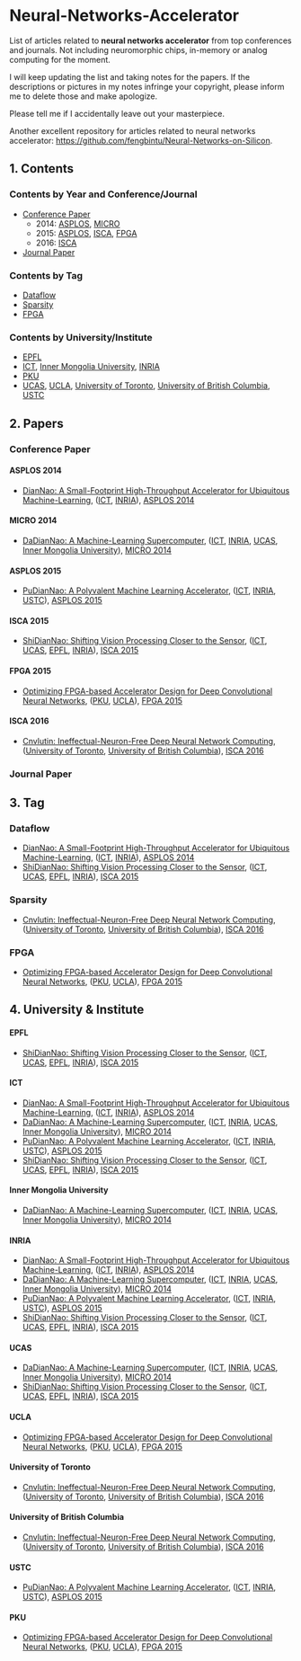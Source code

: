 # Neural-Networks-Accelerator
List of articles related to **neural networks accelerator** from top conferences and journals. Not including neuromorphic chips, in-memory or analog computing for the moment.

I will keep updating the list and taking notes for the papers. If the descriptions or pictures in my notes infringe your copyright, please inform me to delete those and make apologize.

Please tell me if I accidentally leave out your masterpiece.

Another excellent repository for articles related to neural networks accelerator: https://github.com/fengbintu/Neural-Networks-on-Silicon.

## 1. Contents

### Contents by Year and Conference/Journal

- [Conference Paper](#conference-paper)
    - 2014: [ASPLOS](#asplos-2014), [MICRO](#micro-2014)
    - 2015: [ASPLOS](#asplos-2015), [ISCA](#isca-2015), [FPGA](#fpga-2015)
    - 2016: [ISCA](#isca-2016)
- [Journal Paper](journal-paper)

### Contents by Tag

- [Dataflow](#dataflow)
- [Sparsity](#sparsity)
- [FPGA](#fpga)

### Contents by University/Institute

- [EPFL](#epfl)
- [ICT](#ict), [Inner Mongolia University](#inner-mongolia-university), [INRIA](#inria)
- [PKU](#pku)
- [UCAS](#ucas), [UCLA](#ucla), [University of Toronto](#university-of-toronto), [University of British Columbia](#university-of-british-columbia), [USTC](#ustc)

## 2. Papers

### Conference Paper

#### ASPLOS 2014
- [DianNao: A Small-Footprint High-Throughput Accelerator for Ubiquitous Machine-Learning](/2014/ASPLOS/DianNao-A-Small-Footprint-High-Throughput-Accelerator/note.md), ([ICT](#ict), [INRIA](#inria)), [ASPLOS 2014](#asplos-2014)

#### MICRO 2014
- [DaDianNao: A Machine-Learning Supercomputer](/2014/MICRO/DaDianNao-A-Machine-Learning-Supercomputer/note.md), ([ICT](#ict), [INRIA](#inria), [UCAS](#ucas), [Inner Mongolia University](#inner-mongolia-university)), [MICRO 2014](#micro-2014)

#### ASPLOS 2015
- [PuDianNao: A Polyvalent Machine Learning Accelerator](/2015/ASPLOS/PuDianNao-A-Polyvalent-Machine-Learning-Accelerator/note.md), ([ICT](#ict), [INRIA](#inria), [USTC](#ustc)), [ASPLOS 2015](#asplos-2015)

#### ISCA 2015
- [ShiDianNao: Shifting Vision Processing Closer to the Sensor](/2015/FPGA/ShiDianNao-Shifting-Vision-Processing-Closer-to-the-Sensor/note.md), ([ICT](#ict), [UCAS](#ucas), [EPFL](#epfl), [INRIA](#inria)), [ISCA 2015](#isca-2015)

#### FPGA 2015
- [Optimizing FPGA-based Accelerator Design for Deep Convolutional Neural Networks](/2015/FPGA/Optimizing-FPGA-based-Accelerator-Design-for-Deep-Convolutional-Neural-Networks/note.md), ([PKU](#pku), [UCLA](#ucla)), [FPGA 2015](#fpga-2015)

#### ISCA 2016
- [Cnvlutin: Ineffectual-Neuron-Free Deep Neural Network Computing](/2016/ISCA/Cnvlutin-Ineffectual-Neuron-Free-Deep-Neural-Network-Computing/note.md), ([University of Toronto](#university-of-toronto), [University of British Columbia](#university-of-british-columbia)), [ISCA 2016](#isca-2016)

### Journal Paper

## 3. Tag

### Dataflow

- [DianNao: A Small-Footprint High-Throughput Accelerator for Ubiquitous Machine-Learning](/2014/ASPLOS/DianNao-A-Small-Footprint-High-Throughput-Accelerator/note.md), ([ICT](#ict), [INRIA](#inria)), [ASPLOS 2014](#asplos-2014)
- [ShiDianNao: Shifting Vision Processing Closer to the Sensor](/2015/FPGA/ShiDianNao-Shifting-Vision-Processing-Closer-to-the-Sensor/note.md), ([ICT](#ict), [UCAS](#ucas), [EPFL](#epfl), [INRIA](#inria)), [ISCA 2015](#isca-2015)

### Sparsity
- [Cnvlutin: Ineffectual-Neuron-Free Deep Neural Network Computing](/2016/ISCA/Cnvlutin-Ineffectual-Neuron-Free-Deep-Neural-Network-Computing/note.md), ([University of Toronto](#university-of-toronto), [University of British Columbia](#university-of-british-columbia)), [ISCA 2016](#isca-2016)

### FPGA

- [Optimizing FPGA-based Accelerator Design for Deep Convolutional Neural Networks](/2015/FPGA/Optimizing-FPGA-based-Accelerator-Design-for-Deep-Convolutional-Neural-Networks/note.md), ([PKU](#pku), [UCLA](#ucla)), [FPGA 2015](#fpga-2015)

## 4. University & Institute

#### EPFL
- [ShiDianNao: Shifting Vision Processing Closer to the Sensor](/2015/FPGA/ShiDianNao-Shifting-Vision-Processing-Closer-to-the-Sensor/note.md), ([ICT](#ict), [UCAS](#ucas), [EPFL](#epfl), [INRIA](#inria)), [ISCA 2015](#isca-2015)


#### ICT
- [DianNao: A Small-Footprint High-Throughput Accelerator for Ubiquitous Machine-Learning](/2014/ASPLOS/DianNao-A-Small-Footprint-High-Throughput-Accelerator/note.md), ([ICT](#ict), [INRIA](#inria)), [ASPLOS 2014](#asplos-2014)
- [DaDianNao: A Machine-Learning Supercomputer](/2014/MICRO/DaDianNao-A-Machine-Learning-Supercomputer/note.md), ([ICT](#ict), [INRIA](#inria), [UCAS](#ucas), [Inner Mongolia University](#inner-mongolia-university)), [MICRO 2014](#micro-2014)
- [PuDianNao: A Polyvalent Machine Learning Accelerator](/2015/ASPLOS/PuDianNao-A-Polyvalent-Machine-Learning-Accelerator/note.md), ([ICT](#ict), [INRIA](#inria), [USTC](#ustc)), [ASPLOS 2015](#asplos-2015)
- [ShiDianNao: Shifting Vision Processing Closer to the Sensor](/2015/FPGA/ShiDianNao-Shifting-Vision-Processing-Closer-to-the-Sensor/note.md), ([ICT](#ict), [UCAS](#ucas), [EPFL](#epfl), [INRIA](#inria)), [ISCA 2015](#isca-2015)

#### Inner Mongolia University
- [DaDianNao: A Machine-Learning Supercomputer](/2014/MICRO/DaDianNao-A-Machine-Learning-Supercomputer/note.md), ([ICT](#ict), [INRIA](#inria), [UCAS](#ucas), [Inner Mongolia University](#inner-mongolia-university)), [MICRO 2014](#micro-2014)

#### INRIA
- [DianNao: A Small-Footprint High-Throughput Accelerator for Ubiquitous Machine-Learning](/2014/ASPLOS/DianNao-A-Small-Footprint-High-Throughput-Accelerator/note.md), ([ICT](#ict), [INRIA](#inria)), [ASPLOS 2014](#asplos-2014)
- [DaDianNao: A Machine-Learning Supercomputer](/2014/MICRO/DaDianNao-A-Machine-Learning-Supercomputer/note.md), ([ICT](#ict), [INRIA](#inria), [UCAS](#ucas), [Inner Mongolia University](#inner-mongolia-university)), [MICRO 2014](#micro-2014)
- [PuDianNao: A Polyvalent Machine Learning Accelerator](/2015/ASPLOS/PuDianNao-A-Polyvalent-Machine-Learning-Accelerator/note.md), ([ICT](#ict), [INRIA](#inria), [USTC](#ustc)), [ASPLOS 2015](#asplos-2015)
- [ShiDianNao: Shifting Vision Processing Closer to the Sensor](/2015/FPGA/ShiDianNao-Shifting-Vision-Processing-Closer-to-the-Sensor/note.md), ([ICT](#ict), [UCAS](#ucas), [EPFL](#epfl), [INRIA](#inria)), [ISCA 2015](#isca-2015)

#### UCAS
- [DaDianNao: A Machine-Learning Supercomputer](/2014/MICRO/DaDianNao-A-Machine-Learning-Supercomputer/note.md), ([ICT](#ict), [INRIA](#inria), [UCAS](#ucas), [Inner Mongolia University](#inner-mongolia-university)), [MICRO 2014](#micro-2014)
- [ShiDianNao: Shifting Vision Processing Closer to the Sensor](/2015/FPGA/ShiDianNao-Shifting-Vision-Processing-Closer-to-the-Sensor/note.md), ([ICT](#ict), [UCAS](#ucas), [EPFL](#epfl), [INRIA](#inria)), [ISCA 2015](#isca-2015)

#### UCLA
- [Optimizing FPGA-based Accelerator Design for Deep Convolutional Neural Networks](/2015/FPGA/Optimizing-FPGA-based-Accelerator-Design-for-Deep-Convolutional-Neural-Networks/note.md), ([PKU](#pku), [UCLA](#ucla)), [FPGA 2015](#fpga-2015)

#### University of Toronto
- [Cnvlutin: Ineffectual-Neuron-Free Deep Neural Network Computing](/2016/ISCA/Cnvlutin-Ineffectual-Neuron-Free-Deep-Neural-Network-Computing/note.md), ([University of Toronto](#university-of-toronto), [University of British Columbia](#university-of-british-columbia)), [ISCA 2016](#isca-2016)

#### University of British Columbia
- [Cnvlutin: Ineffectual-Neuron-Free Deep Neural Network Computing](/2016/ISCA/Cnvlutin-Ineffectual-Neuron-Free-Deep-Neural-Network-Computing/note.md), ([University of Toronto](#university-of-toronto), [University of British Columbia](#university-of-british-columbia)), [ISCA 2016](#isca-2016)

#### USTC
- [PuDianNao: A Polyvalent Machine Learning Accelerator](/2015/ASPLOS/PuDianNao-A-Polyvalent-Machine-Learning-Accelerator/note.md), ([ICT](#ict), [INRIA](#inria), [USTC](#ustc)), [ASPLOS 2015](#asplos-2015)

#### PKU
- [Optimizing FPGA-based Accelerator Design for Deep Convolutional Neural Networks](/2015/FPGA/Optimizing-FPGA-based-Accelerator-Design-for-Deep-Convolutional-Neural-Networks/note.md), ([PKU](#pku), [UCLA](#ucla)), [FPGA 2015](#fpga-2015)
